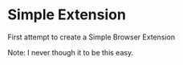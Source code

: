 # Simple Extension
First attempt to create a Simple Browser Extension

Note: I never though it to be this easy.

